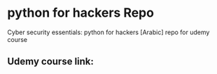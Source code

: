 # python for hackers Repo
Cyber security essentials: python for hackers [Arabic] repo for udemy course

## Udemy course link: 
